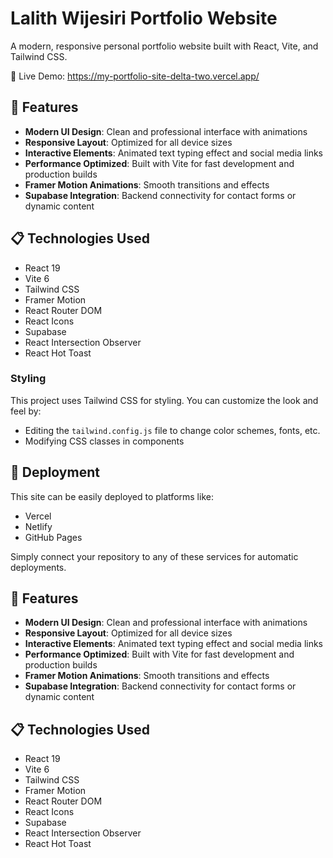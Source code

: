 # Lalith Wijesiri Portfolio Website

A modern, responsive personal portfolio website built with React, Vite, and Tailwind CSS.

🔗 Live Demo: https://my-portfolio-site-delta-two.vercel.app/


## 🚀 Features

- **Modern UI Design**: Clean and professional interface with animations
- **Responsive Layout**: Optimized for all device sizes
- **Interactive Elements**: Animated text typing effect and social media links
- **Performance Optimized**: Built with Vite for fast development and production builds
- **Framer Motion Animations**: Smooth transitions and effects
- **Supabase Integration**: Backend connectivity for contact forms or dynamic content

## 📋 Technologies Used

- React 19
- Vite 6
- Tailwind CSS
- Framer Motion
- React Router DOM
- React Icons
- Supabase
- React Intersection Observer
- React Hot Toast





### Styling
This project uses Tailwind CSS for styling. You can customize the look and feel by:
- Editing the `tailwind.config.js` file to change color schemes, fonts, etc.
- Modifying CSS classes in components




## 🔗 Deployment

This site can be easily deployed to platforms like:
- Vercel
- Netlify
- GitHub Pages

Simply connect your repository to any of these services for automatic deployments.

## 🚀 Features

- **Modern UI Design**: Clean and professional interface with animations
- **Responsive Layout**: Optimized for all device sizes
- **Interactive Elements**: Animated text typing effect and social media links
- **Performance Optimized**: Built with Vite for fast development and production builds
- **Framer Motion Animations**: Smooth transitions and effects
- **Supabase Integration**: Backend connectivity for contact forms or dynamic content

## 📋 Technologies Used

- React 19
- Vite 6
- Tailwind CSS
- Framer Motion
- React Router DOM
- React Icons
- Supabase
- React Intersection Observer
- React Hot Toast


